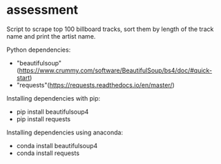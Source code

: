 # assessment

Script to scrape top 100 billboard tracks, sort them by length of the track name and print the artist name.

Python dependencies: 
- "beautifulsoup"(https://www.crummy.com/software/BeautifulSoup/bs4/doc/#quick-start) 
- "requests"(https://requests.readthedocs.io/en/master/)

Installing dependencies with pip:
- pip install beautifulsoup4
- pip install requests


Installing dependencies using anaconda:
- conda install beautifulsoup4
- conda install requests
